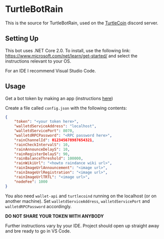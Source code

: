 TurtleBotRain
=============

This is the source for TurtleBotRain, used on the [TurtleCoin](https://discord.gg/UKsNX6F) discord server.

## Setting Up

This bot uses .NET Core 2.0. To install, use the following link: https://www.microsoft.com/net/learn/get-started/ and select the instructions relevant to your OS.

For an IDE I recommend Visual Studio Code.

## Usage

Get a bot token by making an app (instructions [here](https://discord.foxbot.me/docs/guides/getting_started/intro.html))

Create a file called `config.json` with the following contents:
```json
{
	"token": "<your token here>",
	"walletdServiceAddress": "localhost",
	"walletdServicePort": 8070,
	"walletdRPCPassword": "<RPC password here>",
	"rainChannelId": 012345678987654321,
	"rainCheckIntervalS": 10,
	"rainAnnounceDelayS": 10,
	"rainRegisterDelayS": 90,
	"rainBalanceThreshold": 100000,
	"rainWikiUrl": "<howto raindance wiki url>",
	"rainImageUrlAnnouncement": "<image url>",
	"rainImageUrlRegistration": "<image url>",
	"rainImageUrlTRTL": "<image url>",
	"nodeFee": 1000
}
```

You also need ``wallet-api`` and ``turtlecoind`` running on the localhost (or on another machine).
Set ``walletdServiceAddress``, ``walletdServicePort`` and ``walletdRPCPassword`` accordingly.

**DO NOT SHARE YOUR TOKEN WITH ANYBODY**

Further instructions vary by your IDE. Project should open up straight away and bre ready to go in VS Code.
